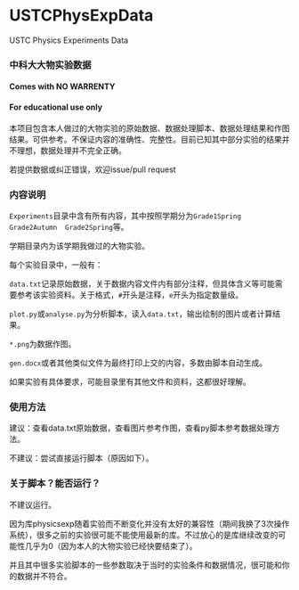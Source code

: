 # USTCPhysExpData
USTC Physics Experiments Data

### 中科大大物实验数据

#### Comes with NO WARRENTY

#### For educational use only

本项目包含本人做过的大物实验的原始数据、数据处理脚本、数据处理结果和作图结果。可供参考。不保证内容的准确性、完整性。目前已知其中部分实验的结果并不理想，数据处理并不完全正确。

若提供数据或纠正错误，欢迎issue/pull request

### 内容说明

`Experiments`目录中含有所有内容，其中按照学期分为`Grade1Spring  Grade2Autumn  Grade2Spring`等。

学期目录内为该学期我做过的大物实验。

每个实验目录中，一般有：

`data.txt`记录原始数据，关于数据内容文件内有部分注释，但具体含义等可能需要参考该实验资料。关于格式，`#`开头是注释，`e`开头为指定数量级。

`plot.py`或`analyse.py`为分析脚本，读入`data.txt`，输出绘制的图片或者计算结果。

`*.png`为数据作图。

`gen.docx`或者其他类似文件为最终打印上交的内容，多数由脚本自动生成。

如果实验有具体要求，可能目录里有其他文件和资料，这都很好理解。

### 使用方法

建议：查看data.txt原始数据，查看图片参考作图，查看py脚本参考数据处理方法。

不建议：尝试直接运行脚本（原因如下）。

### 关于脚本？能否运行？

不建议运行。

因为库physicsexp随着实验而不断变化并没有太好的兼容性（期间我换了3次操作系统），很多之前的实验很可能不能使用最新的库。不过放心的是库继续改变的可能性几乎为0（因为本人的大物实验已经快要结束了）。

并且其中很多实验脚本的一些参数取决于当时的实验条件和数据情况，很可能和你的数据并不符合。

